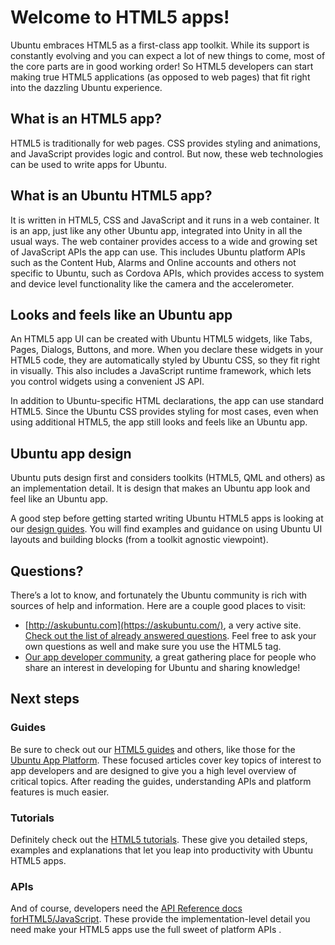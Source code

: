 
# Welcome to HTML5 apps!

Ubuntu embraces HTML5 as a first-class app toolkit. While its support is
constantly evolving and you can expect a lot of new things to come, most of
the core parts are in good working order! So HTML5 developers can start making
true HTML5 applications (as opposed to web pages) that fit right into the
dazzling Ubuntu experience.

## What is an HTML5 app?

HTML5 is traditionally for web pages. CSS provides styling and animations, and
JavaScript provides logic and control. But now, these web technologies can be
used to write apps for Ubuntu.

## What is an Ubuntu HTML5 app?

It is written in HTML5, CSS and JavaScript and it runs in a web container. It
is an app, just like any other Ubuntu app, integrated into Unity in all the
usual ways. The web container provides access to a wide and growing set of
JavaScript APIs the app can use. This includes Ubuntu platform APIs such as
the Content Hub, Alarms and Online accounts and others not specific to Ubuntu,
such as Cordova APIs, which provides access to system and device level
functionality like the camera and the accelerometer.

## Looks and feels like an Ubuntu app

An HTML5 app UI can be created with Ubuntu HTML5 widgets, like Tabs, Pages,
Dialogs, Buttons, and more. When you declare these widgets in your HTML5 code,
they are automatically styled by Ubuntu CSS, so they fit right in visually.
This also includes a JavaScript runtime framework, which lets you control
widgets using a convenient JS API.

In addition to Ubuntu-specific HTML declarations, the app can use standard
HTML5. Since the Ubuntu CSS provides styling for most cases, even when using
additional HTML5, the app still looks and feels like an Ubuntu app.

## Ubuntu app design

Ubuntu puts design first and considers toolkits (HTML5, QML and others) as an
implementation detail. It is design that makes an Ubuntu app look and feel
like an Ubuntu app.

A good step before getting started writing Ubuntu HTML5 apps is looking at our [design guides](../design/index.md). You will find examples and
guidance on using Ubuntu UI layouts and building blocks (from a toolkit agnostic viewpoint).

## Questions?

There’s a lot to know, and fortunately the Ubuntu community is rich with
sources of help and information. Here are a couple good places to visit:

  * [http://askubuntu.com](https://askubuntu.com/), a very active site. [Check out the list of already answered questions](https://askubuntu.com/questions/tagged/html5). Feel free to ask your own questions as well and make sure you use the HTML5 tag.
  * [Our app developer community](http://community.ubuntu.com/), a great gathering place for people who share an interest in developing for Ubuntu and sharing knowledge!

## Next steps

### Guides

Be sure to check out our [HTML5 guides](guides-index.md) and
others, like those for the [Ubuntu App Platform](../../platform/guides/index.md).
These focused articles cover key topics of interest to app developers and are
designed to give you a high level overview of critical topics. After reading
the guides, understanding APIs and platform features is much easier.

### Tutorials

Definitely check out the [HTML5 tutorials](tutorials-index.md).
These give you detailed steps, examples and explanations that let you leap
into productivity with Ubuntu HTML5 apps.

### APIs

And of course, developers need the [API Reference docs forHTML5/JavaScript](api.md). These provide the
implementation-level detail you need make your HTML5 apps use the full sweet
of platform APIs .
